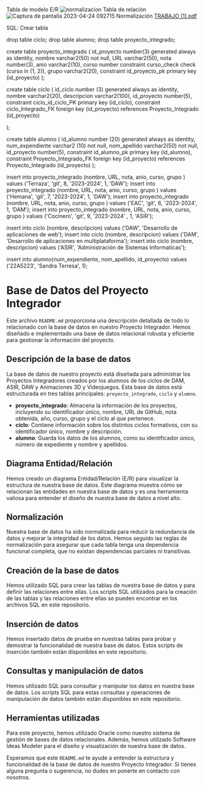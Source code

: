 Tabla de modelo E/R
![normalizacion](https://user-images.githubusercontent.com/118363138/234532750-470c9419-51dd-4ebe-be3d-accf81249511.jpg)
Tabla de relación 
![Captura de pantalla 2023-04-24 092715](https://user-images.githubusercontent.com/118363138/233928011-1aaa831b-d2bf-44ed-ac7c-6fa8d83c0c35.jpg)
Normalización
[TRABAJO (1).pdf](https://github.com/ddrojovillalba/ProyectoIntegrador/files/11331213/TRABAJO.1.pdf)

SQL: Crear tabla 

drop table ciclo;
drop table alumno;
drop table proyecto_integrado; 

create table proyecto_integrado (
    id_proyecto number(3) generated always as identity, 
    nombre varchar2(50) not null, 
    URL varchar2(50), 
    nota number(3), 
    anio varchar2(10), 
    curso number constraint curso_check check (curso in (1, 2)), 
    grupo varchar2(20), 
    constraint id_proyecto_pk primary key (id_proyecto) 
);

create table ciclo (
    id_ciclo number (3) generated always as identity, 
    nombre varchar2(20),
    descripcion varchar2(100),
    id_proyecto number(5),
    constraint ciclo_id_ciclo_PK primary key (id_ciclo),
    constraint ciclo_Integrado_FK foreign key (id_proyecto) references Proyecto_Integrado (id_proyecto)

);

create table alumno (
    id_alumno number (20) generated always as identity, 
    num_expendiente varchar2 (10) not null, 
    nom_apellido varchar2(50) not null, 
    id_proyecto number(5),
    constraint id_alumno_pk primary key (id_alumno),
    constraint Proyecto_Integrado_FK foreign key (id_proyecto) references Proyecto_Integrado (id_proyecto)
);

insert into proyecto_integrado (nombre, URL, nota, anio, curso, grupo ) values ('Terraza', 'git', 8, '2023-2024', 1, 'DAW'); 
insert into proyecto_integrado (nombre, URL, nota, anio, curso, grupo ) values ('Hemana', 'git', 7, '2023-2024', 1, 'DAW');
insert into proyecto_integrado (nombre, URL, nota, anio, curso, grupo ) values ('EAC', 'git', 6, '2023-2024', 1, 'DAM');
insert into proyecto_integrado (nombre, URL, nota, anio, curso, grupo ) values ('Cocinero', 'git', 9, '2023-2024' , 1, 'ASIR');

insert into ciclo (nombre, descripcion) values ('DAW', 'Desarrollo de aplicaciones de web');
insert into ciclo (nombre, descripcion) values ('DAM', 'Desarrollo de aplicaciones en multiplataforma');
insert into ciclo (nombre, descripcion) values ('ASIR', 'Administración de Sistemas Informaticas');

insert into alumno(num_expendiente, nom_apellido, id_proyecto) values ('22A5223', 'Sandra Terresa', 1);

# Base de Datos del Proyecto Integrador

Este archivo `README.md` proporciona una descripción detallada de todo lo relacionado con la base de datos en nuestro Proyecto Integrador. Hemos diseñado e implementado una base de datos relacional robusta y eficiente para gestionar la información del proyecto.

## Descripción de la base de datos

La base de datos de nuestro proyecto está diseñada para administrar los Proyectos Integradores creados por los alumnos de los ciclos de DAM, ASIR, DAW y Animaciones 3D y Videojuegos. Esta base de datos está estructurada en tres tablas principales: `proyecto_integrado`, `ciclo` y `alumno`.

- **proyecto_integrado**: Almacena la información de los proyectos, incluyendo su identificador único, nombre, URL de GitHub, nota obtenida, año, curso, grupo y el ciclo al que pertenece.
- **ciclo**: Contiene información sobre los distintos ciclos formativos, con su identificador único, nombre y descripción.
- **alumno**: Guarda los datos de los alumnos, como su identificador único, número de expediente y nombre y apellidos.

## Diagrama Entidad/Relación

Hemos creado un diagrama Entidad/Relación (E/R) para visualizar la estructura de nuestra base de datos. Este diagrama muestra cómo se relacionan las entidades en nuestra base de datos y es una herramienta valiosa para entender el diseño de nuestra base de datos a nivel alto.

## Normalización

Nuestra base de datos ha sido normalizada para reducir la redundancia de datos y mejorar la integridad de los datos. Hemos seguido las reglas de normalización para asegurar que cada tabla tenga una dependencia funcional completa, que no existan dependencias parciales ni transitivas.

## Creación de la base de datos

Hemos utilizado SQL para crear las tablas de nuestra base de datos y para definir las relaciones entre ellas. Los scripts SQL utilizados para la creación de las tablas y las relaciones entre ellas se pueden encontrar en los archivos SQL en este repositorio.

## Inserción de datos

Hemos insertado datos de prueba en nuestras tablas para probar y demostrar la funcionalidad de nuestra base de datos. Estos scripts de inserción también están disponibles en este repositorio.

## Consultas y manipulación de datos

Hemos utilizado SQL para consultar y manipular los datos en nuestra base de datos. Los scripts SQL para estas consultas y operaciones de manipulación de datos también están disponibles en este repositorio.

## Herramientas utilizadas

Para este proyecto, hemos utilizado Oracle como nuestro sistema de gestión de bases de datos relacionales. Además, hemos utilizado Software Ideas Modeler para el diseño y visualización de nuestra base de datos.

Esperamos que este `README.md` te ayude a entender la estructura y funcionalidad de la base de datos de nuestro Proyecto Integrador. Si tienes alguna pregunta o sugerencia, no dudes en ponerte en contacto con nosotros.
